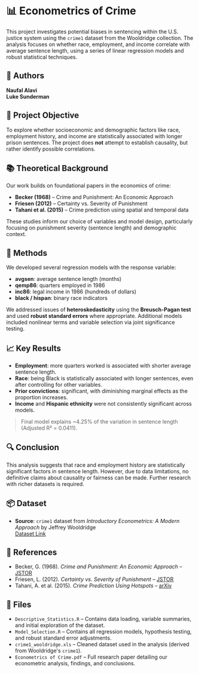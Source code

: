 # 📊 Econometrics of Crime

This project investigates potential biases in sentencing within the U.S. justice system using the `crime1` dataset from the Wooldridge collection. The analysis focuses on whether race, employment, and income correlate with average sentence length, using a series of linear regression models and robust statistical techniques.

## 👥 Authors
**Naufal Alavi**  
**Luke Sunderman**

## 🎯 Project Objective
To explore whether socioeconomic and demographic factors like race, employment history, and income are statistically associated with longer prison sentences. The project does **not** attempt to establish causality, but rather identify possible correlations.

## 📚 Theoretical Background
Our work builds on foundational papers in the economics of crime:
- **Becker (1968)** – Crime and Punishment: An Economic Approach
- **Friesen (2012)** – Certainty vs. Severity of Punishment
- **Tahani et al. (2015)** – Crime prediction using spatial and temporal data

These studies inform our choice of variables and model design, particularly focusing on punishment severity (sentence length) and demographic context.

## 🧪 Methods
We developed several regression models with the response variable:

- **avgsen**: average sentence length (months)  
- **qemp86**: quarters employed in 1986  
- **inc86**: legal income in 1986 (hundreds of dollars)  
- **black / hispan**: binary race indicators  

We addressed issues of **heteroskedasticity** using the **Breusch-Pagan test** and used **robust standard errors** where appropriate. Additional models included nonlinear terms and variable selection via joint significance testing.

## 📈 Key Results
- **Employment**: more quarters worked is associated with shorter average sentence length.
- **Race**: being Black is statistically associated with longer sentences, even after controlling for other variables.
- **Prior convictions**: significant, with diminishing marginal effects as the proportion increases.
- **Income** and **Hispanic ethnicity** were not consistently significant across models.

> Final model explains ~4.25% of the variation in sentence length (Adjusted R² = 0.0411).

## 🔍 Conclusion
This analysis suggests that race and employment history are statistically significant factors in sentence length. However, due to data limitations, no definitive claims about causality or fairness can be made. Further research with richer datasets is required.

## 📦 Dataset
- **Source**: `crime1` dataset from *Introductory Econometrics: A Modern Approach* by Jeffrey Wooldridge  
  [Dataset Link](https://www.cengage.com/cgi-wadsworth/course_products_wp.pl?fid=M20b&product_isbn_issn=9781111531041)

## 🔗 References
- Becker, G. (1968). *Crime and Punishment: An Economic Approach* – [JSTOR](http://www.jstor.org/stable/1830482)  
- Friesen, L. (2012). *Certainty vs. Severity of Punishment* – [JSTOR](http://www.jstor.org/stable/41638882)  
- Tahani, A. et al. (2015). *Crime Prediction Using Hotspots* – [arXiv](https://arxiv.org/ftp/arxiv/papers/1508/1508.02050.pdf)

## 📁 Files
- `Descriptive_Statistics.R` – Contains data loading, variable summaries, and initial exploration of the dataset.
- `Model_Selection.R` – Contains all regression models, hypothesis testing, and robust standard error adjustments.
- `crime1_wooldridge.xls` – Cleaned dataset used in the analysis (derived from Wooldridge's `crime1`).
- `Econometrics of Crime.pdf` – Full research paper detailing our econometric analysis, findings, and conclusions.
